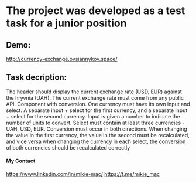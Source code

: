 # The project was developed as a test task for a junior position

## Demo: 

http://currency-exchange.ovsiannykov.space/

## Task decription:

The header should display the current exchange rate (USD, EUR) against the hryvnia (UAH).
The current exchange rate must come from any public API.
Component with conversion.
One currency must have its own input and select.
A separate input + select for the first currency, and a separate input + select for the second currency.
Input is given a number to indicate the number of units to convert.
Select must contain at least three currencies - UAH, USD, EUR.
Conversion must occur in both directions.
When changing the value in the first currency, the value in the second must be recalculated, and vice versa
when changing the currency in each select, the conversion of both currencies should be recalculated correctly

#### My Contact

https://www.linkedin.com/in/mikie-mac/
https://t.me/mikie_mac
